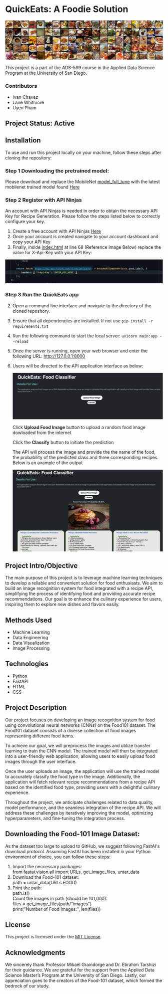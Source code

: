 

# **QuickEats: A Foodie Solution**
![Foodie Solution](images/readme/food-101.jpg)

This project is a part of the ADS-599 course in the Applied Data Science Program at the University of San Diego.

### **Contributors**
* Ivan Chavez
* Lane Whitmore
* Uyen Pham

## Project Status: Active

## Installation
To use and run this project locally on your machine, follow these steps after cloning the repository:

### Step 1 Downloading the pretrained model:
Please download and replace the MobileNet [model_full_tune](models/mobilenet) with the latest mobilenet trained model found [Here](https://drive.google.com/drive/folders/1hBn4oSHoF-_NIgX_vMoFUq7cWmtriQX9?usp=sharing)

### Step 2 Register with API Ninjas
An account with API Ninjas is needed in order to obtain the necessary API Key for Recipe Generation. Please follow the steps listed below to correctly configure your key. <br>
1. Create a free account with API Ninjas [Here](https://api-ninjas.com/register)
2. Once your account is created navigate to your account dashboard and copy your API Key
3. Finally, inside [index.html](templates/index.html) at line 68 (Reference Image Below) replace the value for X-Api-Key with your API Key:
<img src="images/readme/codesnip.png" alt="Image Alt Text" width="800"/>

### Step 3 Run the QuickEats app
2. Open a command line interface and navigate to the directory of the cloned repository.

3. Ensure that all dependencies are installed. If not use `pip install -r requirements.txt`

4. Run the following command to start the local server: `uvicorn main:app --reload`

5. Once the server is running, open your web browser and enter the following URL: http://127.0.0.1:8000

6. Users will be directed to the API application interface as below:

   ![Foodie Solution](images/readme/interface.png) 

   Click **Upload Food Image** button to upload a random food image dowloaded from the internet

   Click the **Classify** button to initiate the prediction
   
   The API will process the image and provide the the name of the food, the probability of the predicted class and three corresponding recipes. Below is an axample of the output
   
   ![Foodie Solution](images/readme/pancake.png)

## Project Intro/Objective
The main purpose of this project is to leverage machine learning techniques to develop a reliable and convenient solution for food enthusiasts. We aim to build an image recognition system for food integrated with a recipe API, simplifying the process of identifying food and providing accurate recipe recommendations. Our goal is to enhance the culinary experience for users, inspiring them to explore new dishes and flavors easily.

## Methods Used
- Machine Learning
- Data Engineering
- Data Visualization
- Image Processing

## Technologies
- Python
- FastAPI
- HTML
- CSS

## Project Description
Our project focuses on developing an image recognition system for food using convolutional neural networks (CNNs) on the Food101 dataset. The Food101 dataset consists of a diverse collection of food images representing different food items.

To achieve our goal, we will preprocess the images and utilize transfer learning to train the CNN model. The trained model will then be integrated into a user-friendly web application, allowing users to easily upload food images through the user interface.

Once the user uploads an image, the application will use the trained model to accurately classify the food type in the image. Additionally, the application will fetch relevant recipe recommendations from a recipe API based on the identified food type, providing users with a delightful culinary experience.

Throughout the project, we anticipate challenges related to data quality, model performance, and the seamless integration of the recipe API. We will address these challenges by iteratively improving the model, optimizing hyperparameters, and fine-tuning the integration process.


## Downloading the Food-101 Image Dataset:
As the dataset too large to upload to GitHub, we suggest following FastAI's download protocol.
Assuming FastAI has been installed in your Python environment of choice, you can follow these steps:
1. Import the neccessary packages: <br>
   from fastai.vision.all import URLs, get_image_files, untar_data
2. Download the Food-101 dataset: <br>
   path = untar_data(URLs.FOOD)
3. Print the path: <br>
   path.ls()
   <br>
   Count the images in path (should be 101,000):
   <br>
   files = get_image_files(path/"images")
   <br>
   print("Number of Food Images:", len(files))

## License
This project is licensed under the [MIT License](LICENSE).

## Acknowledgments

We sincerely thank Professor Mikael Graindorge and Dr. Ebrahim Tarshizi for their guidance. We are grateful for the support from the Applied Data Science Master’s Program at the University of San Diego. Lastly, our appreciation goes to the creators of the Food-101 dataset, which formed the bedrock of our study. 

